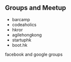 Groups and Meetup
---------

* barcamp
* codeaholics
* hkror
* agilehongkong
* startuphk
* boot.hk

facebook and google groups